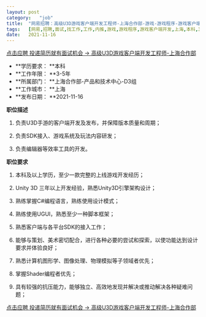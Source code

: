 ```yaml
---
layout:	post
category:	"job"
title:	"网易招聘：高级U3D游戏客户端开发工程师-上海合作部-游戏-游戏程序-游戏客户端开发-上海本科3-5年"
tags:	[网易,招聘,面试,找工作,工作,内推,游戏,游戏程序,游戏客户端开发,上海,本科,3-5年]
date:	2021-11-16
---
```


[点击应聘 投递简历就有面试机会 ->  高级U3D游戏客户端开发工程师-上海合作部](http://mobile.bole.netease.com/bole/boleDetail?id=22760&employeeId=346f03c3cda5f04c&key=all)



- **学历要求： **本科
- **工作年限： **3-5年
- **所属部门： **上海合作部-产品和技术中心-D3组
- **工作城市： **上海
- **发布日期： **2021-11-16



**职位描述**

1. 负责U3D手游的客户端开发及发布，并保障版本质量和周期；

2. 负责SDK接入、游戏系统及玩法内容研发；

3. 负责编辑器等效率工具的开发。



**职位要求**

1. 本科及以上学历，至少一款完整的上线游戏开发经历；

2. Unity 3D 三年以上开发经验，熟悉Unity3D引擎架构设计；

3. 熟练掌握C#编程语言，熟练使用设计模式；

4. 熟练使用UGUI，熟悉至少一种脚本框架；

5. 熟悉客户端与各平台SDK的接入工作；

6. 能够与策划、美术密切配合，进行各种必要的尝试和探索，以使功能达到设计要求并体验良好；

7. 熟悉计算机图形学、图像处理、物理模拟等子领域者优先；

8. 掌握Shader编程者优先；

9. 具有较强的抗压能力，能够独立、高效地发现并解决或推动解决各种疑难问题；



[点击应聘 投递简历就有面试机会 ->  高级U3D游戏客户端开发工程师-上海合作部](http://mobile.bole.netease.com/bole/boleDetail?id=22760&employeeId=346f03c3cda5f04c&key=all)